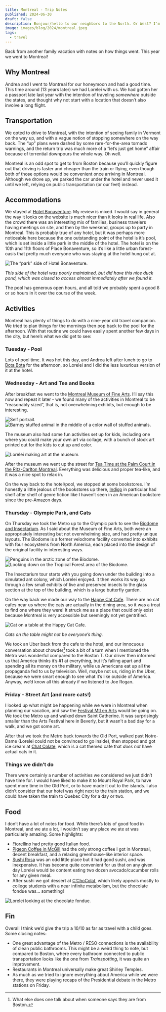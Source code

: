 ```yaml
---
title: Montreal - Trip Notes
published: 2024-06-30
draft: false
description: Bonjour/hello to our neighbors to the North. Or West? I’m still not sure.
image: images/blog/2024/montreal.jpeg
tags:
  - travel
---
```


Back from another family vacation with notes on how things went. This year we went to Montreal!

## Why Montreal
Andrea and I went to Montreal for our honeymoon and had a good time. This time around (13 years later) we had Lorelei with us. We had gotten her a passport late last year with the intention of traveling _somewhere_ outside the states, and thought why not start with a location that doesn’t also involve a long flight.

## Transportation
We opted to drive to Montreal, with the intention of seeing family in Vermont on the way up, and with a vague notion of stopping somewhere on the way back. The “up” plans were dashed by some rare-for-the-area tornado warnings, and the return trip was much more of a “let’s just get home” affair because of torrential downpours the whole way. Oh well.

Montreal is an odd spot to get to from Boston because you’ll quickly figure out that driving is faster and cheaper than the train or flying, even though both of those options would be convenient once arriving in Montreal. Although we drove up, we parked the car under the hotel and never used it until we left, relying on public transportation (or our feet) instead.

## Accommodations
We stayed at [Hotel Bonaventure](https://hotelbonaventure.com/en/). My review is mixed. I would say in general the way it looks on the website is much nicer than it looks in real life. Also the crowd there was an interesting mix of families, business travelers having meetings on site, and then by the weekend, groups up to party in Montreal. This is probably true of any hotel, but it was perhaps more noticeable here because the one outstanding point of the hotel is it’s pool, which is set inside a little park in the middle of the hotel. The hotel is on the 10th and 11th floors of Place Bonaventure, so it’s like a little urban forest-oasis that pretty much everyone who was staying at the hotel hung out at.

![The “park” side of Hotel Bonaventure.](https://coffee-cake.nyc3.digitaloceanspaces.com/images/2024/montreal/hotel.jpeg)

_This side of the hotel was poorly maintained, but did have this nice duck pond, which was closed to access almost immediately after we found it._

The pool has generous open hours, and all told we probably spent a good 8 or so hours in it over the course of the week.

## Activities
Montreal has plenty of things to do with a nine-year old travel companion. We tried to plan things for the mornings then pop back to the pool for the afternoon. With that routine we could have easily spent another few days in the city, but here’s what we did get to see:

### Tuesday - Pool
Lots of pool time. It was hot this day, and Andrea left  after lunch to go to [Bota Bota](https://botabota.ca/en/) for the afternoon, so Lorelei and I did the less luxurious version of it at the hotel.

### Wednesday - Art and Tea and Books
After breakfast we went to the [Montreal Museum of Fine Arts](https://www.mbam.qc.ca/en/). I’ll say this now and repeat it later - we found many of the activities in Montreal to be “reasonably sized”, that is, not overwhelming exhibits, but enough to be interesting. 

![Self portrait.](https://coffee-cake.nyc3.digitaloceanspaces.com/images/2024/montreal/art.jpeg)
![Barney stuffed animal in the middle of a color wall of stuffed animals.](https://coffee-cake.nyc3.digitaloceanspaces.com/images/2024/montreal/art-3.jpeg)

The museum also had some fun activities set up for kids, including one where you could make your own art via collage, with a bunch of stock art printed out for the kids to cut up and color.

![Lorelei making art at the museum.](https://coffee-cake.nyc3.digitaloceanspaces.com/images/2024/montreal/art-2.jpeg)

After the museum we went up the street for [Tea Time at the Palm Court in the Ritz-Carlton Montreal](https://www.ritzcarlton.com/en/hotels/yulrm-the-ritz-carlton-montreal/dining/). Everything was delicious and proper tea-like, and it was a nice spot to relax in.

On the way back to the hotel/pool, we stopped at some bookstores. I’m honestly a little jealous of the bookstores up there, [Indigo](https://www.indigo.ca/fr-ca/localisateur-magasin-info-magasin?storeId=0282) in particular had shelf after shelf of genre fiction like I haven’t seen in an American bookstore since the pre-Amazon days.

### Thursday - Olympic Park, and Cats
On Thursday we took the Metro up to the Olympic park to see the [Biodome and Insectarium](https://espacepourlavie.ca/en/biodome). As I said about the Museum of Fine Arts, both were an appropriately interesting but not overwhelming size, and had pretty unique layouts. The Biodome is a former velodrome facility converted into exhibits with four ecosystems from North America, each placed into the design of the original facility in interesting ways.
 
![Penguins in the arctic zone of the Biodome.](https://coffee-cake.nyc3.digitaloceanspaces.com/images/2024/montreal/biodome.jpeg)
![Looking down on the Tropical Forest area of the Biodome.](https://coffee-cake.nyc3.digitaloceanspaces.com/images/2024/montreal/biodome-2.jpeg)

The Insectarium tour starts with you going down under the building into a simulated ant colony, which Lorelei enjoyed. It then works its way up through a few small exhibits of live and preserved insects to the glass section at the top of the building, which is a large butterfly garden.

On the way back we made our way to the [Happy Cat Cafe](https://cafechatlheureux.com/en). There are no cat cafes near us where the cats are actually in the dining area, so it was a treat to find one where they were! It struck me as a place that could only exist because Montreal is very accessible but seemingly not yet gentrified.

![Cat on a table at the Happy Cat Cafe.](https://coffee-cake.nyc3.digitaloceanspaces.com/images/2024/montreal/chat.jpeg)

_Cats on the table might not be everyone’s thing._

We took an Uber back from the cafe to the hotel, and our innocuous conversation about chowder[^1] took a bit of a turn when I mentioned the Metro was wonderful compared to the Boston T. Our driver then informed us that America thinks it’s #1 at everything, but it’s falling apart and spending all its money on the military, while us Americans eat up all the propaganda fed to us by television. Well, maybe not us, riding in the Uber, because we were smart enough to see what it’s like outside of America. Anyway, we’d know all this already if we listened to Joe Rogan.

### Friday - Street Art (and more cats!)
I looked up what might be happening while we were in Montreal when planning our vacation, and saw the [Festival Mtl en Arts](https://www.mtlenarts.com/fr/) would be going on. We took the Metro up and walked down Saint Catherine. It was surprisingly smaller than the Arts Festival here in Beverly, but it wasn’t a bad day for a walk, and we got some art.

After that we took the Metro back towards the Old Port, walked past Notre-Dame (Lorelei could not be convinced to go inside), then stopped and got ice cream at [Chat Colate](https://www.instagram.com/chat.colate/), which is a cat themed cafe that _does not_ have actual cats in it.

### Things we didn’t do
There were certainly a number of activities we considered we just didn’t have time for. I would have liked to make it to Mount Royal Park, to have spent more time in the Old Port, or to have made it out to the islands. I also didn’t consider that our hotel was right next to the train station, and we could have taken the train to Quebec City for a day or two.

## Food
I don’t have a lot of notes for food. While there’s lots of good food in Montreal, and we ate a lot, I wouldn’t say any place we ate at was particularly amazing. Some highlights:
- [Fiorellino](http://fiorellino.ca/centre-ville.html) had pretty good Italian food.
- [Pigeon Coffee in McGill](https://pigeoncoffee.com/menu) had the only strong coffee I got in Montreal, decent breakfast, and a relaxing greenhouse-like interior space.
- [Sushi Rosa](https://sushirosa.ca) was an odd little place but it had good sushi, and was inexpensive. It has become quite convenient for us that on any given day Lorelei would be content eating two dozen avocado/cucumber rolls for any given meal.
- After sushi we got dessert at [C’ChoColat](https://en.cchocolat.ca), which likely appeals mostly to college students with a near infinite metabolism, but the chocolate fondue was… something!

![Lorelei looking at the chocolate fondue.](https://coffee-cake.nyc3.digitaloceanspaces.com/images/2024/montreal/chocolate.jpeg)

## Fin
Overall I think we’d give the trip a 10/10 as far as travel with a child goes. Some closing notes:
- One great advantage of the Metro / RESO connections is the availability of clean public bathrooms. This might be a weird thing to note, but compared to Boston, where every bathroom connected to public transportation looks like the one from _Trainspotting_, it was quite an improvement.
- Restaurants in Montreal universally make great Shirley Temples.
- As much as we tried to ignore everything about America while we were there, they were playing recaps of the Presidential debate in the Metro stations on Friday.


[^1]:What else does one talk about when someone says they are from Boston.